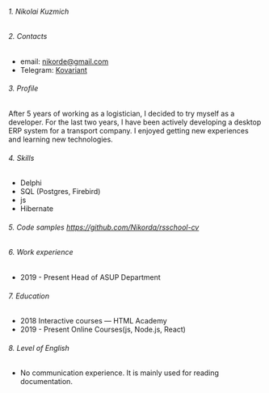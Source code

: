###### 1. Nikolai Kuzmich
###### 2. Contacts
  * email: nikorde@gmail.com
  * Telegram: [Kovariant](https://t.me/kovariant)  
###### 3. Profile
After 5 years of working as a logistician, I decided to try myself as a developer. For the last two years, I have been actively developing a desktop ERP system for a transport company. I enjoyed getting new experiences and learning new technologies.
###### 4. Skills
* Delphi
* SQL (Postgres, Firebird)
* js
* Hibernate
###### 5. Code samples https://github.com/Nikorda/rsschool-cv
###### 6. Work experience
* 2019 - Present  Head of ASUP Department
###### 7. Education
* 2018        Interactive courses — HTML Academy
* 2019 - Present         Online Courses(js, Node.js, React)
###### 8. Level of English
* No communication experience. It is mainly used for reading documentation.